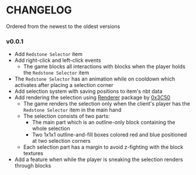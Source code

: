# CHANGELOG
Ordered from the newest to the oldest versions

### v0.0.1
- Add `Redstone Selector` item
- Add right-click and left-click events
  - The game blocks all interactions with blocks when the player holds the `Redstone Selector` item
- The `Redstone Selector` has an animation while on cooldown which activates after placing a selection corner
- Add selection system with saving positions to item's nbt data
- Add rendering the selection using [Renderer](https://github.com/0x3C50/Renderer) package by [0x3C50](https://github.com/0x3C50)
  - The game renders the selection only when the client's player has the `Redstone Selector` item in the main hand
  - The selection consists of two parts:
    - The main part which is an outline-only block containing the whole selection
    - Two 1x1x1 outline-and-fill boxes colored red and blue positioned at two selection corners
  - Each selection part has a margin to avoid z-fighting with the block textures
- Add a feature when while the player is sneaking the selection renders through blocks